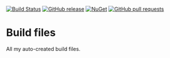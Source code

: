 [![Build Status](https://ci.appveyor.com/api/projects/status/mp5v36y4lg76ppju?svg=true)](https://ci.appveyor.com/project/OpenRasta/SerialSeb.Build)
[![GitHub release](https://img.shields.io/github/release/serialseb/SerialSeb.Build.svg)](https://github.com/serialseb/SerialSeb.Build/releases/latest)
[![NuGet](https://img.shields.io/nuget/v/SerialSeb.Build.svg)](https://www.nuget.org/packages/SerialSeb.Build/)
[![GitHub pull requests](https://img.shields.io/github/issues-pr/serialseb/SerialSeb.Build.svg)](https://github.com/serialseb/ConsulStructure/pulls)

# Build files

All my auto-created build files.
